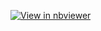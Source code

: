 [![View in nbviewer](https://img.shields.io/badge/view%20in-nbviewer-orange?logo=jupyter)](https://nbviewer.org/url/github.com/MaxwellMensah/TORCHVISION/blob/pytorch_torchvision/transforms_illustrations_compressed.ipynb)


